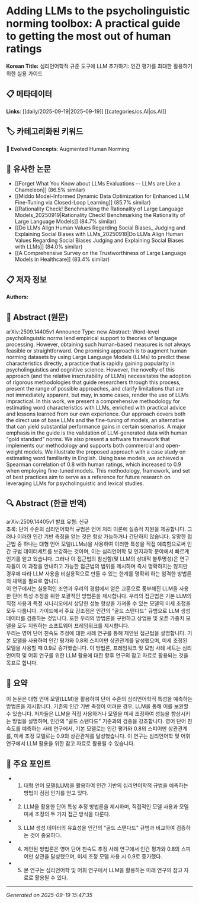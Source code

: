 
# Adding LLMs to the psycholinguistic norming toolbox: A practical guide to getting the most out of human ratings

**Korean Title:** 심리언어학적 규준 도구에 LLM 추가하기: 인간 평가를 최대한 활용하기 위한 실용 가이드

## 📋 메타데이터

**Links**: [[daily/2025-09-19|2025-09-19]] [[categories/cs.AI|cs.AI]]

## 🏷️ 카테고리화된 키워드
**🚀 Evolved Concepts**: Augmented Human Norming

## 🔗 유사한 논문
- [[Forget What You Know about LLMs Evaluations -- LLMs are Like a Chameleon]] (86.5% similar)
- [[Middo Model-Informed Dynamic Data Optimization for Enhanced LLM Fine-Tuning via Closed-Loop Learning]] (85.7% similar)
- [[Rationality Check! Benchmarking the Rationality of Large Language Models_20250919|Rationality Check! Benchmarking the Rationality of Large Language Models]] (84.7% similar)
- [[Do LLMs Align Human Values Regarding Social Biases_ Judging and Explaining Social Biases with LLMs_20250918|Do LLMs Align Human Values Regarding Social Biases Judging and Explaining Social Biases with LLMs]] (84.0% similar)
- [[A Comprehensive Survey on the Trustworthiness of Large Language Models in Healthcare]] (83.4% similar)

## 📋 저자 정보

**Authors:** 

## 📄 Abstract (원문)

arXiv:2509.14405v1 Announce Type: new 
Abstract: Word-level psycholinguistic norms lend empirical support to theories of language processing. However, obtaining such human-based measures is not always feasible or straightforward. One promising approach is to augment human norming datasets by using Large Language Models (LLMs) to predict these characteristics directly, a practice that is rapidly gaining popularity in psycholinguistics and cognitive science. However, the novelty of this approach (and the relative inscrutability of LLMs) necessitates the adoption of rigorous methodologies that guide researchers through this process, present the range of possible approaches, and clarify limitations that are not immediately apparent, but may, in some cases, render the use of LLMs impractical.
  In this work, we present a comprehensive methodology for estimating word characteristics with LLMs, enriched with practical advice and lessons learned from our own experience. Our approach covers both the direct use of base LLMs and the fine-tuning of models, an alternative that can yield substantial performance gains in certain scenarios. A major emphasis in the guide is the validation of LLM-generated data with human "gold standard" norms. We also present a software framework that implements our methodology and supports both commercial and open-weight models.
  We illustrate the proposed approach with a case study on estimating word familiarity in English. Using base models, we achieved a Spearman correlation of 0.8 with human ratings, which increased to 0.9 when employing fine-tuned models. This methodology, framework, and set of best practices aim to serve as a reference for future research on leveraging LLMs for psycholinguistic and lexical studies.

## 🔍 Abstract (한글 번역)

arXiv:2509.14405v1 발표 유형: 신규  
초록: 단어 수준의 심리언어학적 규범은 언어 처리 이론에 실증적 지원을 제공합니다. 그러나 이러한 인간 기반 측정을 얻는 것은 항상 가능하거나 간단하지 않습니다. 유망한 접근법 중 하나는 대형 언어 모델(LLMs)을 사용하여 이러한 특성을 직접 예측함으로써 인간 규범 데이터세트를 보강하는 것이며, 이는 심리언어학 및 인지과학 분야에서 빠르게 인기를 얻고 있습니다. 그러나 이 접근법의 참신함(및 LLM의 상대적 불투명성)은 연구자들이 이 과정을 안내하고 가능한 접근법의 범위를 제시하며 즉시 명확하지는 않지만 경우에 따라 LLM 사용을 비실용적으로 만들 수 있는 한계를 명확히 하는 엄격한 방법론의 채택을 필요로 합니다.  
이 연구에서는 실용적인 조언과 우리의 경험에서 얻은 교훈으로 풍부해진 LLM을 사용한 단어 특성 추정을 위한 포괄적인 방법론을 제시합니다. 우리의 접근법은 기본 LLM의 직접 사용과 특정 시나리오에서 상당한 성능 향상을 가져올 수 있는 모델의 미세 조정을 모두 다룹니다. 가이드에서 주요 강조점은 인간의 "골드 스탠다드" 규범으로 LLM 생성 데이터를 검증하는 것입니다. 또한 우리의 방법론을 구현하고 상업용 및 오픈 가중치 모델을 모두 지원하는 소프트웨어 프레임워크를 제시합니다.  
우리는 영어 단어 친숙도 추정에 대한 사례 연구를 통해 제안된 접근법을 설명합니다. 기본 모델을 사용하여 인간 평가와 0.8의 스피어만 상관관계를 달성했으며, 미세 조정된 모델을 사용할 때 0.9로 증가했습니다. 이 방법론, 프레임워크 및 모범 사례 세트는 심리언어학 및 어휘 연구를 위한 LLM 활용에 대한 향후 연구의 참고 자료로 활용되는 것을 목표로 합니다.

## 📝 요약

이 논문은 대형 언어 모델(LLM)을 활용하여 단어 수준의 심리언어학적 특성을 예측하는 방법론을 제시합니다. 기존의 인간 기반 측정이 어려운 경우, LLM을 통해 이를 보완할 수 있습니다. 저자들은 LLM을 직접 사용하거나 모델을 미세 조정하여 성능을 향상시키는 방법을 설명하며, 인간의 "골드 스탠다드" 기준과의 검증을 강조합니다. 영어 단어 친숙도를 예측하는 사례 연구에서, 기본 모델로는 인간 평가와 0.8의 스피어만 상관관계를, 미세 조정 모델로는 0.9의 상관관계를 달성했습니다. 이 연구는 심리언어학 및 어휘 연구에서 LLM 활용을 위한 참고 자료로 활용될 수 있습니다.

## 🎯 주요 포인트

- 1. 대형 언어 모델(LLM)을 활용하여 인간 기반의 심리언어학적 규범을 예측하는 방법이 점점 인기를 얻고 있다.

- 2. LLM을 활용한 단어 특성 추정 방법론을 제시하며, 직접적인 모델 사용과 모델 미세 조정의 두 가지 접근 방식을 다룬다.

- 3. LLM 생성 데이터의 유효성을 인간의 "골드 스탠다드" 규범과 비교하여 검증하는 것이 중요하다.

- 4. 제안된 방법론은 영어 단어 친숙도 추정 사례 연구에서 인간 평가와 0.8의 스피어만 상관을 달성했으며, 미세 조정 모델 사용 시 0.9로 증가했다.

- 5. 본 연구는 심리언어학 및 어휘 연구에서 LLM을 활용하는 미래 연구의 참고 자료로 활용될 수 있다.

---

*Generated on 2025-09-19 15:47:35*